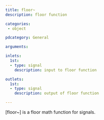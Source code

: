```yaml
---
title: floor~
description: floor function

categories:
 - object

pdcategory: General

arguments:

inlets:
  1st:
  - type: signal
    description: input to floor function

outlets:
  1st:
  - type: signal
    description: output of floor function

---
```


[floor~] is a floor math function for signals.


